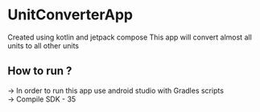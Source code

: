 # UnitConverterApp
Created using kotlin and jetpack compose
This app will convert almost all units to all other units<br/>
## How to run ? <br/>
-> In order to run this app use android studio with Gradles scripts<br/>
-> Compile SDK - 35 
